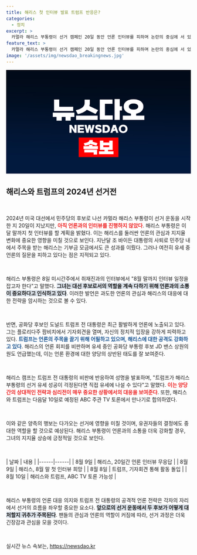 ```yaml
---
title: 해리스 첫 인터뷰 발표 트럼프 반응은?
categories:
  - 정치
excerpt: >
  카멀라 해리스 부통령이 선거 캠페인 20일 동안 언론 인터뷰를 피하며 논란의 중심에 서 있다. 반면, 도널드 트럼프는 공격적으로 언론에 출연하며 유세를 강화하는 상황. 해리스는 이번 달 말 첫 인터뷰를 예고하며 대응에 나섰다.
feature_text: >
  카멀라 해리스 부통령이 선거 캠페인 20일 동안 언론 인터뷰를 피하며 논란의 중심에 서 있다. 반면, 도널드 트럼프는 공격적으로 언론에 출연하며 유세를 강화하는 상황. 해리스는 이번 달 말 첫 인터뷰를 예고하며 대응에 나섰다.
image: '/assets/img/newsdao_breakingnews.jpg'
---
```


<p><img src="/assets/img/newsdao_breakingnews.jpg" alt="ranknews 속보" /></p>

<h2 data-ke-size="size26">해리스와 트럼프의 2024년 선거전</h2>

<p data-ke-size="size16">&nbsp;</p>

<p>2024년 미국 대선에서 민주당의 후보로 나선 카멀라 해리스 부통령이 선거 운동을 시작한 지 20일이 지났지만, <b><span style="color: #ee2323;">아직 언론과의 인터뷰를 진행하지 않았다</span></b>. 해리스 부통령은 이달 말까지 첫 인터뷰를 할 계획을 밝혔다. 이는 해리스를 둘러싼 언론의 관심과 지지율 변화에 중요한 영향을 미칠 것으로 보인다. 지난달 조 바이든 대통령의 사퇴로 민주당 내에서 주목을 받는 해리스는 기부금 모금에서도 큰 성과를 이뤘다. 그러나 여전히 유세 중 언론의 질문을 피하고 있다는 점은 지적되고 있다.</p>

<p data-ke-size="size16">&nbsp;</p>

<p>해리스 부통령은 8일 미시간주에서 취재진과의 인터뷰에서 "8월 말까지 인터뷰 일정을 잡고자 한다"고 말했다. <b><span style="background-color: #21538527;">그녀는 대선 후보로서의 역할을 계속 다하기 위해 언론과의 소통이 중요하다고 인식하고 있다</span></b>. 이러한 발언은 과도한 언론의 관심과 해리스의 대응에 대한 전략을 암시하는 것으로 볼 수 있다. </p>

<p data-ke-size="size16">&nbsp;</p>

<p>반면, 공화당 후보인 도널드 트럼프 전 대통령은 최근 활발하게 언론에 노출되고 있다. 그는 플로리다주 팜비치에서 기자회견을 열며, 자신의 정치적 입장을 강하게 피력하고 있다. <b><span style="color: #1a5490;">트럼프는 언론의 주목을 끌기 위해 어필하고 있으며, 해리스에 대한 공격도 강화하고 있다</span></b>. 해리스의 언론 회피를 비판하며 유세 중인 공화당 부통령 후보 JD 밴스 상원의원도 언급했는데, 이는 언론 환경에 대한 양당의 상반된 태도를 잘 보여준다.</p>

<p data-ke-size="size16">&nbsp;</p>

<p>해리스 캠프는 트럼프 전 대통령의 비판에 반응하여 성명을 발표하며, "트럼프가 해리스 부통령의 선거 유세 성공이 걱정된다면 직접 유세에 나설 수 있다"고 말했다. <b><span style="color: #ee2323;">이는 양당 간의 상대적인 전략과 심리전이 매우 중요한 상황에서의 대응을 보여준다</span></b>. 또한, 해리스와 트럼프는 다음달 10일로 예정된 ABC 주관 TV 토론에서 만나기로 합의하였다. </p>

<p data-ke-size="size16">&nbsp;</p>

<p>이와 같은 양측의 행보는 다가오는 선거에 영향을 미칠 것이며, 유권자들의 결정에도 중대한 역할을 할 것으로 예상된다. 해리스 부통령이 언론과의 소통을 더욱 강화할 경우, 그녀의 지지율 상승에 긍정적일 것으로 보인다. </p>

<p data-ke-size="size16">&nbsp;</p>

<p>| 날짜 | 내용 |
|------|------|
| 8월 9일 | 해리스, 20일간 언론 인터뷰 무응답 |
| 8월 9일 | 해리스, 8월 말 첫 인터뷰 희망 |
| 8월 8일 | 트럼프, 기자회견 통해 활동 돌입 |
| 8월 10일 | 해리스와 트럼프, ABC TV 토론 가능성 |</p>

<p data-ke-size="size16">&nbsp;</p>

<p>해리스 부통령의 언론 대응 의지와 트럼프 전 대통령의 공격적 언론 전략은 각자의 자리에서 선거의 흐름을 좌우할 중요한 요소다. <b><span style="background-color: #21538527;">앞으로의 선거 운동에서 두 후보가 어떻게 대처할지 귀추가 주목된다</span></b>. 팬들의 관심과 언론의 역할이 커짐에 따라, 선거 과정은 더욱 긴장감과 관심을 모을 것이다. </p>

<p data-ke-size="size16">&nbsp;</p>
실시간 뉴스 속보는, <a href="https://newsdao.kr" rel="dofollow">https://newsdao.kr</a>


